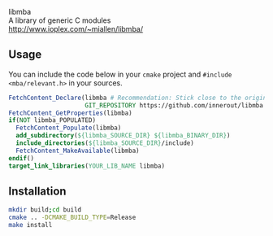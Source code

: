 libmba  
A library of generic C modules  
http://www.ioplex.com/~miallen/libmba/  

## Usage

You can include the code below in your `cmake` project and `#include <mba/relevant.h>` in your sources.

``` cmake
FetchContent_Declare(libmba # Recommendation: Stick close to the original name.
                     GIT_REPOSITORY https://github.com/innerout/libmba.c.git)
FetchContent_GetProperties(libmba)
if(NOT libmba_POPULATED)
  FetchContent_Populate(libmba)
  add_subdirectory(${libmba_SOURCE_DIR} ${libmba_BINARY_DIR})
  include_directories(${libmba_SOURCE_DIR}/include)
  FetchContent_MakeAvailable(libmba)
endif()
target_link_libraries(YOUR_LIB_NAME libmba)
```


## Installation

``` bash
mkdir build;cd build
cmake .. -DCMAKE_BUILD_TYPE=Release
make install
```

